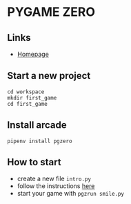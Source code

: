 # PYGAME ZERO

## Links
* [Homepage](http://pygame-zero.readthedocs.io/en/stable/)

## Start a new project
```
cd workspace
mkdir first_game
cd first_game
```

## Install arcade

```
pipenv install pgzero
```

## How to start

* create a new file `intro.py`
* follow the instructions [here](http://pygame-zero.readthedocs.io/en/stable/introduction.html)
* start your game with `pgzrun smile.py`